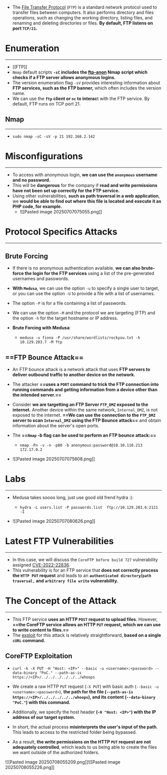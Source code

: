- The [File Transfer Protocol](https://en.wikipedia.org/wiki/File_Transfer_Protocol) (`FTP`) is a standard network protocol used to transfer files between computers. It also performs directory and files operations, such as changing the working directory, listing files, and renaming and deleting directories or files. **By default, FTP listens on port `TCP/21`.**

# Enumeration
---
- [[FTP]]
- `Nmap` default scripts **`-sC` includes the [ftp-anon](https://nmap.org/nsedoc/scripts/ftp-anon.html) Nmap script which checks if a FTP server allows anonymous logins.**
- The version enumeration flag `-sV` provides interesting information about **FTP services, such as the FTP banner,** which often includes the version name.
- We can use the **`ftp` client or `nc` to interac**t with the FTP service. By default, FTP runs on TCP port 21.


## Nmap
---
- `sudo nmap -sC -sV -p 21 192.168.2.142`

# Misconfigurations
---
- To access with anonymous login, **we can use the `anonymous` username and no password.**
- This will be **dangerous** for the company if **read and write permissions have not been set up correctly for the FTP service.**
- Using other vulnerabilities, **such as path traversal in a web application**, we **would be able to find out where this file is located and execute it as PHP code, for example.**
	- ![[Pasted image 20250707075055.png]]

# Protocol Specifics Attacks
---
## Brute Forcing
- If there is no anonymous authentication available, **we can also brute-force the login for the FTP services** using a list of the pre-generated usernames and passwords.
- **With `Medusa`**, we can use the option `-u` to specify a single user to target, or you can use the option `-U` to provide a file with a list of usernames. 
- The option `-P` is for a file containing a list of passwords. 
- We can use the option `-M` and the protocol we are targeting (FTP) and the option `-h` for the target hostname or IP address.

- **Brute Forcing with Medusa**:
	- `medusa -u fiona -P /usr/share/wordlists/rockyou.txt -h 10.129.203.7 -M ftp `

## ==FTP Bounce Attack==
- An FTP bounce attack is a network attack that uses **FTP servers to deliver outbound traffic to another device on the network.**
- The attacker **==uses a `PORT` command to trick the FTP connection into running commands and getting information from a device other than the intended server.==**
- Consider **we are targetting an FTP Server `FTP_DMZ` exposed to the internet.** Another device within the same network, `Internal_DMZ`, is not exposed to the internet. **==We can use the connection to the `FTP_DMZ` server to scan `Internal_DMZ` using the FTP Bounce attack==** and obtain information about the server's open ports.

- The **==`Nmap` -b flag can be used to perform an FTP bounce attack:==**
	- `nmap -Pn -v -n -p80 -b anonymous:password@10.10.110.213 172.17.0.2`
- ![[Pasted image 20250707075608.png]]

# Labs
---
- Medusa takes soooo long, just use good old frend hydra :):
	- `hydra -L users.list -P passwords.list  ftp://10.129.203.6:2121 -I`

- ![[Pasted image 20250707080626.png]]

# Latest FTP Vulnerabilities
---
- In this case, we will discuss the `CoreFTP before build 727` vulnerability assigned [CVE-2022-22836](https://nvd.nist.gov/vuln/detail/CVE-2022-22836). 
- This vulnerability is for an FTP service that **does not correctly process the `HTTP PUT` request** and leads to an **`authenticated directory`/`path traversal,` and `arbitrary file write` vulnerability.**

# The Concept of the Attack
---
- This FTP service **uses an HTTP `POST` request to upload files**. However, **==the CoreFTP service allows an HTTP `PUT` request, which we can use to write content to files.==**
- The [exploit](https://www.exploit-db.com/exploits/50652) for this attack is relatively straightforward, **based on a single `cURL` command.**

## CoreFTP Exploitation
- `curl -k -X PUT -H "Host: <IP>" --basic -u <username>:<password> --data-binary "PoC." --path-as-is https://<IP>/../../../../../../whoops`
- We create a raw HTTP `PUT` request (`-X PUT`) with basic auth (`--basic -u <username>:<password>`), **the path for the file (`--path-as-is https://<IP>/../../../../../whoops`), and its content (`--data-binary "PoC."`) with this command.**
- Additionally, we specify the host header **(`-H "Host: <IP>"`) with the IP address of our target system.**

- In short, the actual process **misinterprets the user's input of the path**. This leads to access to the restricted folder being bypassed. 
- As a result, **the write permissions on the HTTP `PUT` request are not adequately controlled**, which leads to us being able to create the files we want outside of the authorized folders.

![[Pasted image 20250708055209.png]]![[Pasted image 20250708055226.png]]